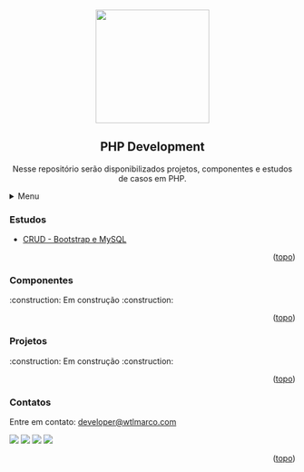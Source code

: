<a name="readme-top"></a>

<!-- PROJECT LOGO -->
<br />
<div align="center">
  <img src="https://user-images.githubusercontent.com/128224724/227522072-aba4d58e-0088-4acc-936c-97e6eebe4ad4.png" width="200">
  
  <h2 align="center">PHP Development</h2>

  <p align="center">
    Nesse repositório serão disponibilizados projetos, componentes e estudos de casos em PHP.
  </p>
</div>

<!-- TABLE OF CONTENTS -->
<details>
  <summary>Menu</summary>
  <ol>
    <li><a href="#readme-studies">Estudos</a></li>
    <li><a href="#readme-components">Componentes</a></li>
    <li><a href="#readme-projects">Projetos</a></li>
    <li><a href="#readme-contact">Contato</a></li>
  </ol>
</details>

<!-- Studies -->
<h3>
  <a name="readme-studies">Estudos</a>
</h3>
<ul>
  <li>
    <a href="https://github.com/wtlmarco/php/tree/main/study/php01-crud-bootstrap-mysql">CRUD - Bootstrap e MySQL</a>  
  </li>
</ul>

<p align="right">(<a href="#readme-top">topo</a>)</p>

<!-- Components -->
<h3>
  <a name="readme-components">Componentes</a>
</h3>
:construction:  Em construção  :construction:

<p align="right">(<a href="#readme-top">topo</a>)</p>

<!-- Projects -->
<h3>
  <a name="readme-projects">Projetos</a>
</h3>
:construction:  Em construção  :construction:

<p align="right">(<a href="#readme-top">topo</a>)</p>

<h3>
  <a name="readme-contact">Contatos</a>
</h3>
Entre em contato: <a href="mailto:developer@wtlmarco.com" target="_blank">developer@wtlmarco.com</a>

[<img src = "https://img.shields.io/badge/wtlmarco.com-gray.svg?&style=for-the-badge&logoColor=white">](https://www.wtlmarco.com) [<img src = "https://img.shields.io/badge/github-black.svg?&style=for-the-badge&logo=github&logoColor=white">](https://github.com/wtlmarco) [<img src="https://img.shields.io/badge/linkedin-%230077B5.svg?&style=for-the-badge&logo=linkedin&logoColor=white" />](https://www.linkedin.com/in/marco-antonio-amaral-santos-b5b3b3199) [<img src = "https://img.shields.io/badge/instagram-%23E4405F.svg?&style=for-the-badge&logo=instagram&logoColor=white">](https://www.instagram.com/wtlmarcosd/) 

<p align="right">(<a href="#readme-top">topo</a>)</p>
